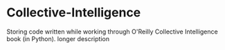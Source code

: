# Collective-Intelligence
Storing code written while working through O'Reilly Collective Intelligence book (in Python).
longer description
